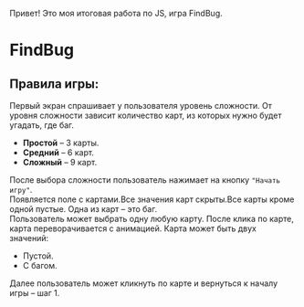 Привет! Это моя итоговая работа по JS, игра FindBug.

# FindBug
## Правила игры: 

Первый экран спрашивает у пользователя уровень сложности. От уровня сложности зависит количество карт, из которых нужно будет угадать, где баг.
+ **Простой** – 3 карты.
+ **Средний** – 6 карт.
+ **Сложный** – 9 карт.

После выбора сложности пользователь нажимает на кнопку `"Начать игру"`.  
Появляется поле с картами.Все значения карт скрыты.Все карты кроме одной пустые. Одна из карт – это баг.  
Пользователь может выбрать одну любую карту.
После клика по карте, карта переворачивается с анимацией.
Карта может быть двух значений:
+ Пустой.
+ С багом.  

Далее пользователь может кликнуть по карте и вернуться к началу игры – шаг 1.

